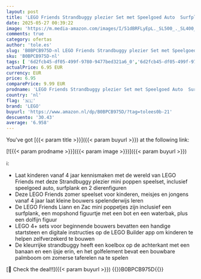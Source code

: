 ```yaml
---
layout: post
title: 'LEGO Friends Strandbuggy plezier Set met Speelgoed Auto  Surfplank  Poppetjes  Plus Dolfijn en Hond Speelgoed Dieren  Zomer Speelset voor Kinderen  Meisjes en Jongens vanaf 4+ 41725'
date: 2025-05-27 00:39:22
image: 'https://m.media-amazon.com/images/I/51dBRFLyEpL._SL500_._SL400_.jpg'
comments: true
category: ofertas
author: 'tole.es'
slug: 'B0BPCB975D-nl LEGO Friends Strandbuggy plezier Set met Speelgoed Auto...'
sku: 'B0BPCB975D-nl'
tags: [ '6d2fcb45-df05-499f-9780-9477bed321a6_0','6d2fcb45-df05-499f-9780-9477bed321a6_501','Arborist Merchandising Root','Bouw- & constructiespeelgoed','Educatief speelgoed','Montessori','Self Service','Special Features Stores','Speelgoed & spellen','Speelgoedbouwsets','lego','🇳🇱', ]
actualPrice: 6.95 EUR
currency: EUR
price: 6.95
comparePrice: 9.99 EUR
prodname: 'LEGO Friends Strandbuggy plezier Set met Speelgoed Auto  Surfplank  Poppetjes  Plus Dolfijn en Hond Speelgoed Dieren  Zomer Speelset voor Kinderen  Meisjes en Jongens vanaf 4+ 41725'
country: 'nl'
flag: '🇳🇱'
brand: 'LEGO'
buyurl: 'https://www.amazon.nl/dp/B0BPCB975D/?tag=tolees0b-21'
descuento: '30.43'
average: '6.958'
---
```


You've got [{{< param title >}}]({{< param buyurl >}}) at the following link:

[![{{< param prodname >}}]({{< param image >}})]({{< param buyurl >}})

ℹ️:

- Laat kinderen vanaf 4 jaar kennismaken met de wereld van LEGO Friends met deze Strandbuggy plezier mini poppen speelset, inclusief speelgoed auto, surfplank en 2 dierenfiguren
- Deze LEGO Friends zomer speelset voor kinderen, meisjes en jongens vanaf 4 jaar laat kleine bouwers spelenderwijs leren
- De LEGO Friends Liann en Zac mini poppetjes zijn inclusief een surfplank, een mopshond figuurtje met een bot en een waterbak, plus een dolfijn figuur
- LEGO 4+ sets voor beginnende bouwers bevatten een handige startsteen en digitale instructies op de LEGO Builder app om kinderen te helpen zelfverzekerd te bouwen
- De kleurrijke strandbuggy heeft een koelbox op de achterkant met een banaan en een ijsje erin, en het golfelement bevat een bouwbare palmboom om zomerse taferelen na te spelen

[🛒 Check the deal!!]({{< param buyurl >}})
{{<world>}}B0BPCB975D{{</world>}}

